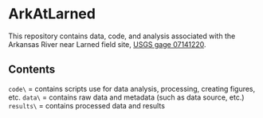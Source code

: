 # ArkAtLarned
This repository contains data, code, and analysis associated with the Arkansas River near Larned field site, [USGS gage 07141220](https://waterdata.usgs.gov/ks/nwis/uv/?site_no=07141220&PARAmeter_cd=00065,00060).

## Contents
`code\` = contains scripts use for data analysis, processing, creating figures, etc.
`data\` = contains raw data and metadata (such as data source, etc.)
`results\` = contains processed data and results
